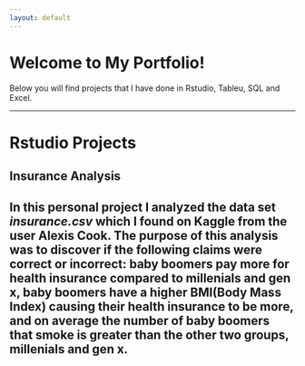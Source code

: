 ```yaml
---
layout: default
---
```


# Welcome to My Portfolio!
Below you will find projects that I have done in Rstudio, Tableu, SQL and Excel.


---
# Rstudio Projects

## Insurance Analysis 

In this personal project I analyzed the data set _insurance.csv_ which I found on Kaggle from the user Alexis Cook. The purpose of this analysis was to discover if the following claims were correct or incorrect: baby boomers pay more for health insurance compared to millenials and gen x, baby boomers have a higher BMI(Body Mass Index) causing their health insurance to be more, and on average the number of baby boomers that smoke is greater than the other two groups, millenials and gen x.
---
